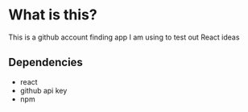 # What is this?

This is a github account finding app I am using to test out React ideas

## Dependencies 

- react
- github api key
- npm
